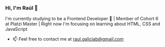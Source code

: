 ### Hi, I'm Raúl 🙌

I'm currently studying to be a Frontend Developer 💚 | Member of Cohort 6 at Platzi Master | Right now I'm focusing on learning about HTML, CSS and JavaScript


* 📫 Feel free to contact me at raul.galiciab@gmail.com
